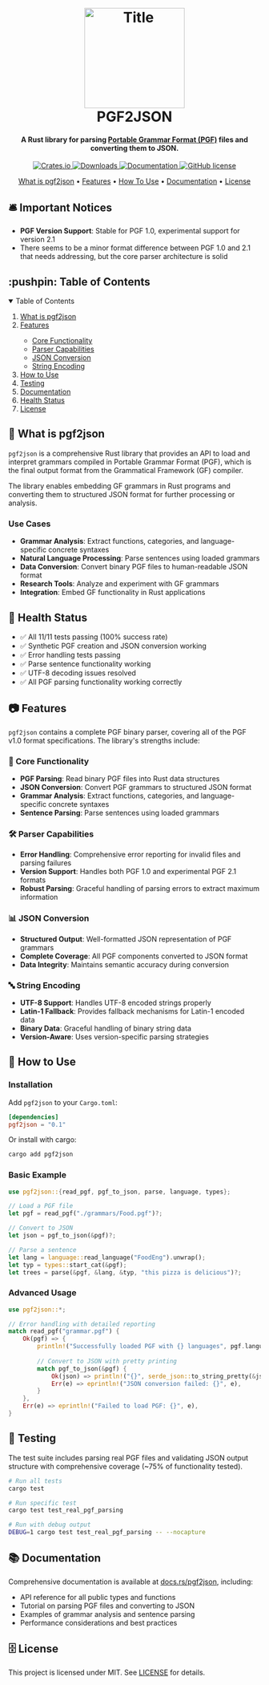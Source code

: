<h1 align="center">
  <br>
    <img 
      src="https://github.com/cryptopatrick/factory/blob/master/img/100days/pgf2json.png" 
      alt="Title" 
      width="200"
    />
  <br>
  PGF2JSON
  <br>
</h1>

<h4 align="center">
  A Rust library for parsing <a href="https://www.grammaticalframework.org/" target="_blank">Portable Grammar Format (PGF)</a> files and converting them to JSON.
</h4>

<p align="center">
  <a href="https://crates.io/crates/pgf2json" target="_blank">
    <img src="https://img.shields.io/crates/v/pgf2json" alt="Crates.io"/>
  </a>
  <a href="https://crates.io/crates/pgf2json" target="_blank">
    <img src="https://img.shields.io/crates/d/pgf2json" alt="Downloads"/>
  </a>
  <a href="https://docs.rs/pgf2json" target="_blank">
    <img src="https://docs.rs/pgf2json/badge.svg" alt="Documentation"/>
  </a>
  <a href="LICENSE" target="_blank">
    <img src="https://img.shields.io/github/license/sulu/sulu.svg" alt="GitHub license"/>
  </a>
</p>

<p align="center">
  <a href="#-what-is-pgf2json">What is pgf2json</a> •
  <a href="#-features">Features</a> •
  <a href="#-how-to-use">How To Use</a> •
  <a href="#-documentation">Documentation</a> •
  <a href="#-license">License</a>
</p>

## 🛎 Important Notices
* **PGF Version Support**: Stable for PGF 1.0, experimental support for version 2.1
* There seems to be a minor format difference between PGF 1.0 and 2.1 that needs addressing, but the core parser architecture is solid

<!-- TABLE OF CONTENTS -->
<h2 id="table-of-contents"> :pushpin: Table of Contents</h2>

<details open="open">
  <summary>Table of Contents</summary>
  <ol>
    <li><a href="#-what-is-pgf2json">What is pgf2json</a></li>
    <li><a href="#-features">Features</a></li>
      <ul>
        <li><a href="#-core-functionality">Core Functionality</a></li>
        <li><a href="#-parser-capabilities">Parser Capabilities</a></li>
        <li><a href="#-json-conversion">JSON Conversion</a></li>
        <li><a href="#-string-encoding">String Encoding</a></li>
      </ul>
    <li><a href="#-how-to-use">How to Use</a></li>
    <li><a href="#-testing">Testing</a></li>
    <li><a href="#-documentation">Documentation</a></li>
    <li><a href="#-health-status">Health Status</a></li>
    <li><a href="#-license">License</a></li>
  </ol>
</details>

## 🤔 What is pgf2json

`pgf2json` is a comprehensive Rust library that provides an API to load and interpret grammars compiled in Portable Grammar Format (PGF), which is the final output format from the Grammatical Framework (GF) compiler. 

The library enables embedding GF grammars in Rust programs and converting them to structured JSON format for further processing or analysis.

### Use Cases

- **Grammar Analysis**: Extract functions, categories, and language-specific concrete syntaxes
- **Natural Language Processing**: Parse sentences using loaded grammars  
- **Data Conversion**: Convert binary PGF files to human-readable JSON format
- **Research Tools**: Analyze and experiment with GF grammars
- **Integration**: Embed GF functionality in Rust applications

## 🔋 Health Status
- ✅ All 11/11 tests passing (100% success rate)
- ✅ Synthetic PGF creation and JSON conversion working
- ✅ Error handling tests passing
- ✅ Parse sentence functionality working
- ✅ UTF-8 decoding issues resolved
- ✅ All PGF parsing functionality working correctly

## 📷 Features

`pgf2json` contains a complete PGF binary parser, covering all of the PGF v1.0 format specifications. The library's strengths include:

### 🔧 Core Functionality
- **PGF Parsing**: Read binary PGF files into Rust data structures
- **JSON Conversion**: Convert PGF grammars to structured JSON format
- **Grammar Analysis**: Extract functions, categories, and language-specific concrete syntaxes
- **Sentence Parsing**: Parse sentences using loaded grammars

### 🛠 Parser Capabilities
- **Error Handling**: Comprehensive error reporting for invalid files and parsing failures
- **Version Support**: Handles both PGF 1.0 and experimental PGF 2.1 formats
- **Robust Parsing**: Graceful handling of parsing errors to extract maximum information

### 📊 JSON Conversion
- **Structured Output**: Well-formatted JSON representation of PGF grammars
- **Complete Coverage**: All PGF components converted to JSON format
- **Data Integrity**: Maintains semantic accuracy during conversion

### 🔤 String Encoding
- **UTF-8 Support**: Handles UTF-8 encoded strings properly
- **Latin-1 Fallback**: Provides fallback mechanisms for Latin-1 encoded data
- **Binary Data**: Graceful handling of binary string data
- **Version-Aware**: Uses version-specific parsing strategies

## 🚙 How to Use

### Installation

Add `pgf2json` to your `Cargo.toml`:

```toml
[dependencies]
pgf2json = "0.1"
```

Or install with cargo:

```bash
cargo add pgf2json
```

### Basic Example

```rust
use pgf2json::{read_pgf, pgf_to_json, parse, language, types};

// Load a PGF file
let pgf = read_pgf("./grammars/Food.pgf")?;

// Convert to JSON
let json = pgf_to_json(&pgf)?;

// Parse a sentence
let lang = language::read_language("FoodEng").unwrap();
let typ = types::start_cat(&pgf);
let trees = parse(&pgf, &lang, &typ, "this pizza is delicious")?;
```

### Advanced Usage

```rust
use pgf2json::*;

// Error handling with detailed reporting
match read_pgf("grammar.pgf") {
    Ok(pgf) => {
        println!("Successfully loaded PGF with {} languages", pgf.languages.len());
        
        // Convert to JSON with pretty printing
        match pgf_to_json(&pgf) {
            Ok(json) => println!("{}", serde_json::to_string_pretty(&json)?),
            Err(e) => eprintln!("JSON conversion failed: {}", e),
        }
    },
    Err(e) => eprintln!("Failed to load PGF: {}", e),
}
```

## 🧪 Testing

The test suite includes parsing real PGF files and validating JSON output structure with comprehensive coverage (~75% of functionality tested).

```bash
# Run all tests
cargo test

# Run specific test
cargo test test_real_pgf_parsing

# Run with debug output
DEBUG=1 cargo test test_real_pgf_parsing -- --nocapture
```
## 📚 Documentation

Comprehensive documentation is available at [docs.rs/pgf2json](https://docs.rs/pgf2json), including:
- API reference for all public types and functions
- Tutorial on parsing PGF files and converting to JSON
- Examples of grammar analysis and sentence parsing
- Performance considerations and best practices

## 🗄 License

This project is licensed under MIT. See [LICENSE](LICENSE) for details.
